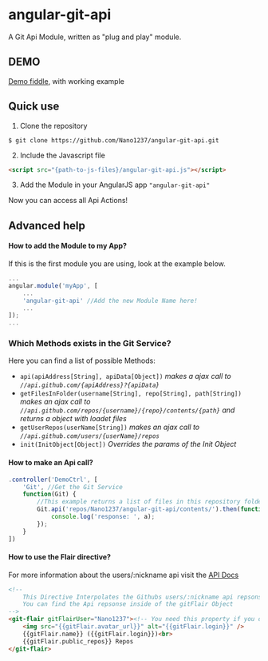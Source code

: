 # angular-git-api

A Git Api Module, written as "plug and play" module.

## DEMO

[Demo fiddle](http://jsfiddle.net/gh/get/AngularJS/1.2.1/Nano1237/angular-git-api/tree/master/demo), with working example

## Quick use

1. Clone the repository 
```
$ git clone https://github.com/Nano1237/angular-git-api.git
```
2. Include the Javascript file
```html
<script src="{path-to-js-files}/angular-git-api.js"></script>
```
3. Add the Module in your AngularJS app `"angular-git-api"`

Now you can access all Api Actions!

## Advanced help

#### How to add the Module to my App?

If this is the first module you are using, look at the example below.
```javascript
...
angular.module('myApp', [
    ...
    'angular-git-api' //Add the new Module Name here!
    ...
]);
...
```

### Which Methods exists in the Git Service?

Here you can find a list of possible Methods:

* `api(apiAddress[String], apiData[Object])` *makes a ajax call to `//api.github.com/{apiAddress}?{apiData}`*
* `getFilesInFolder(username[String], repo[String], path[String])` *makes an ajax call to `//api.github.com/repos/{username}/{repo}/contents/{path}` and returns a object with loadet files*
* `getUserRepos(userName[String])` *makes an ajax call to `//api.github.com/users/{userName}/repos`*
* `init(InitObject[Object])` *Overrides the params of the Init Object*

#### How to make an Api call?

```javascript
.controller('DemoCtrl', [
    'Git', //Get the Git Service
    function(Git) {
        //This example returns a list of files in this repository folder
        Git.api('repos/Nano1237/angular-git-api/contents/').then(function(a) {
            console.log('response: ', a);
        });
    }
])
```

#### How to use the Flair directive?

For more information about the users/:nickname api visit the [API Docs](https://developer.github.com/v3/users/)
```html
<!-- 
    This Directive Interpolates the Githubs users/:nickname api repsonse into the directives content.
    You can find the Api repsonse inside of the gitFlair Object
-->
<git-flair gitFlairUser="Nano1237"><!-- You need this property if you didnt used the init Method or if you want to show the Flair of someone else -->
    <img src="{{gitFlair.avatar_url}}" alt="{{gitFlair.login}}" />
    {{gitFlair.name}} ({{gitFlair.login}})<br>
    {{gitFlair.public_repos}} Repos
</git-flair>
```

